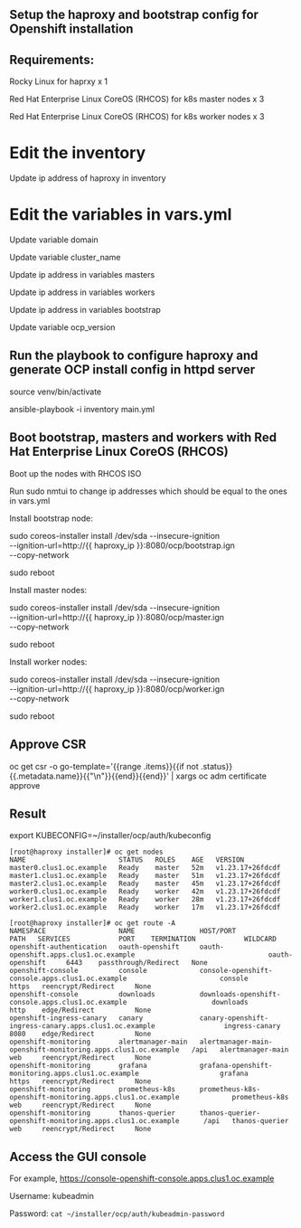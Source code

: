## Setup the haproxy and bootstrap config for Openshift installation

## Requirements:

Rocky Linux for haprxy x 1

Red Hat Enterprise Linux CoreOS (RHCOS) for k8s master nodes x 3

Red Hat Enterprise Linux CoreOS (RHCOS) for k8s worker nodes x 3

# Edit the inventory

Update ip address of haproxy in inventory
 
# Edit the variables in vars.yml
Update variable domain

Update variable cluster_name

Update ip address in variables masters

Update ip address in variables workers

Update ip address in variables bootstrap

Update variable ocp_version

## Run the playbook to configure haproxy and generate OCP install config in httpd server

source venv/bin/activate

ansible-playbook -i inventory main.yml

## Boot bootstrap, masters and workers with Red Hat Enterprise Linux CoreOS (RHCOS)

Boot up the nodes with RHCOS ISO

Run sudo nmtui to change ip addresses which should be equal to the ones in vars.yml

Install bootstrap node:

sudo coreos-installer install /dev/sda --insecure-ignition \
          --ignition-url=http://{{ haproxy_ip }}:8080/ocp/bootstrap.ign \
          --copy-network

sudo reboot

Install master nodes:

sudo coreos-installer install /dev/sda --insecure-ignition \
          --ignition-url=http://{{ haproxy_ip }}:8080/ocp/master.ign \
          --copy-network

sudo reboot

Install worker nodes:

sudo coreos-installer install /dev/sda --insecure-ignition \
          --ignition-url=http://{{ haproxy_ip }}:8080/ocp/worker.ign \
          --copy-network

sudo reboot

## Approve CSR

oc get csr -o go-template='{{range .items}}{{if not .status}}{{.metadata.name}}{{"\n"}}{{end}}{{end}}' | xargs oc adm certificate approve

## Result

export KUBECONFIG=~/installer/ocp/auth/kubeconfig

    [root@haproxy installer]# oc get nodes
    NAME                       STATUS   ROLES    AGE   VERSION
    master0.clus1.oc.example   Ready    master   52m   v1.23.17+26fdcdf
    master1.clus1.oc.example   Ready    master   51m   v1.23.17+26fdcdf
    master2.clus1.oc.example   Ready    master   45m   v1.23.17+26fdcdf
    worker0.clus1.oc.example   Ready    worker   42m   v1.23.17+26fdcdf
    worker1.clus1.oc.example   Ready    worker   28m   v1.23.17+26fdcdf
    worker2.clus1.oc.example   Ready    worker   17m   v1.23.17+26fdcdf

    [root@haproxy installer]# oc get route -A
    NAMESPACE                  NAME                HOST/PORT                                                      PATH   SERVICES            PORT    TERMINATION            WILDCARD
    openshift-authentication   oauth-openshift     oauth-openshift.apps.clus1.oc.example                                 oauth-openshift     6443    passthrough/Redirect   None
    openshift-console          console             console-openshift-console.apps.clus1.oc.example                       console             https   reencrypt/Redirect     None
    openshift-console          downloads           downloads-openshift-console.apps.clus1.oc.example                     downloads           http    edge/Redirect          None
    openshift-ingress-canary   canary              canary-openshift-ingress-canary.apps.clus1.oc.example                 ingress-canary      8080    edge/Redirect          None
    openshift-monitoring       alertmanager-main   alertmanager-main-openshift-monitoring.apps.clus1.oc.example   /api   alertmanager-main   web     reencrypt/Redirect     None
    openshift-monitoring       grafana             grafana-openshift-monitoring.apps.clus1.oc.example                    grafana             https   reencrypt/Redirect     None
    openshift-monitoring       prometheus-k8s      prometheus-k8s-openshift-monitoring.apps.clus1.oc.example             prometheus-k8s      web     reencrypt/Redirect     None
    openshift-monitoring       thanos-querier      thanos-querier-openshift-monitoring.apps.clus1.oc.example      /api   thanos-querier      web     reencrypt/Redirect     None

## Access the GUI console

For example, https://console-openshift-console.apps.clus1.oc.example

Username: kubeadmin

Password: `cat ~/installer/ocp/auth/kubeadmin-password`
